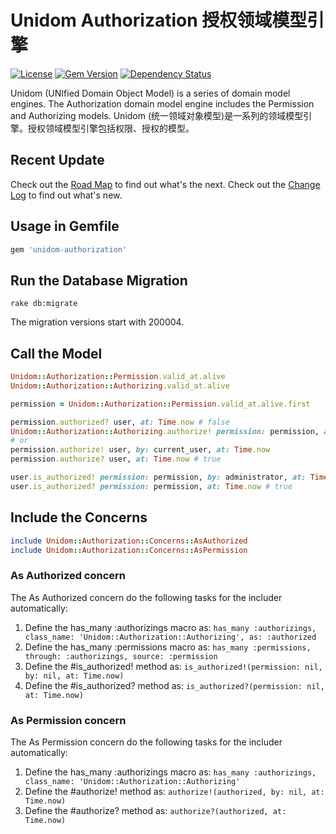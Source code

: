 # Unidom Authorization 授权领域模型引擎

[![License](https://img.shields.io/badge/license-MIT-green.svg)](http://opensource.org/licenses/MIT)
[![Gem Version](https://badge.fury.io/rb/unidom-authorization.svg)](https://badge.fury.io/rb/unidom-authorization)
[![Dependency Status](https://gemnasium.com/badges/github.com/topbitdu/unidom-authorization.svg)](https://gemnasium.com/github.com/topbitdu/unidom-authorization)

Unidom (UNIfied Domain Object Model) is a series of domain model engines. The Authorization domain model engine includes the Permission and Authorizing models.
Unidom (统一领域对象模型)是一系列的领域模型引擎。授权领域模型引擎包括权限、授权的模型。



## Recent Update

Check out the [Road Map](ROADMAP.md) to find out what's the next.
Check out the [Change Log](CHANGELOG.md) to find out what's new.



## Usage in Gemfile

```ruby
gem 'unidom-authorization'
```



## Run the Database Migration

```shell
rake db:migrate
```
The migration versions start with 200004.



## Call the Model

```ruby
Unidom::Authorization::Permission.valid_at.alive
Unidom::Authorization::Authorizing.valid_at.alive

permission = Unidom::Authorization::Permission.valid_at.alive.first

permission.authorized? user, at: Time.now # false
Unidom::Authorization::Authorizing.authorize! permission: permission, authorized: user
# or
permission.authorize! user, by: current_user, at: Time.now
permission.authorize? user, at: Time.now # true

user.is_authorized! permission: permission, by: administrator, at: Time.now
user.is_authorized? permission: permission, at: Time.now # true
```



## Include the Concerns

```ruby
include Unidom::Authorization::Concerns::AsAuthorized
include Unidom::Authorization::Concerns::AsPermission
```

### As Authorized concern

The As Authorized concern do the following tasks for the includer automatically:  
1. Define the has_many :authorizings macro as: ``has_many :authorizings, class_name: 'Unidom::Authorization::Authorizing', as: :authorized``  
2. Define the has_many :permissions macro as: ``has_many :permissions, through: :authorizings, source: :permission``  
3. Define the #is_authorized! method as: ``is_authorized!(permission: nil, by: nil, at: Time.now)``  
4. Define the #is_authorized? method as: ``is_authorized?(permission: nil, at: Time.now)``

### As Permission concern

The As Permission concern do the following tasks for the includer automatically:  
1. Define the has_many :authorizings macro as: ``has_many :authorizings, class_name: 'Unidom::Authorization::Authorizing'``  
2. Define the #authorize! method as: ``authorize!(authorized, by: nil, at: Time.now)``  
3. Define the #authorize? method as: ``authorize?(authorized, at: Time.now)``  
